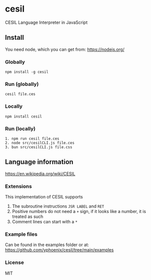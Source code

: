 # cesil
CESIL Language Interpreter in JavaScript

## Install
You need node, which you can get from: https://nodejs.org/

### Globally
```
npm install -g cesil
```
### Run (globally)
```
cesil file.ces
```

### Locally
```
npm install cesil
```
### Run (locally)
```
1. npm run cesil file.ces
2. node src/cesilCLI.js file.ces
3. bun src/cesilCLI.js file.css
```

## Language information

https://en.wikipedia.org/wiki/CESIL

### Extensions

This implementation of CESIL supports

1. The subroutine instructions `JSR LABEL` and `RET`
2. Positive numbers do not need a `+` sign, if it looks like a number, it is treated as such
3. Comment lines can start with a `*`

### Example files

Can be found in the examples folder or at: https://github.com/yphoenix/cesil/tree/main/examples

### License

MIT
